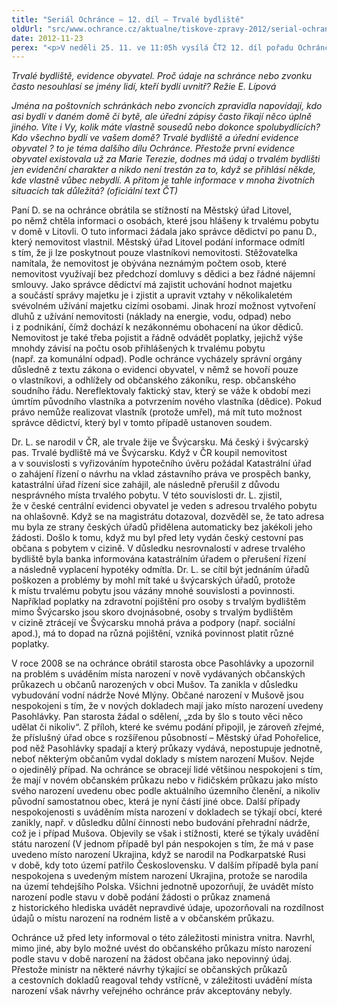 ```yaml
---
title: "Seriál Ochránce – 12. díl – Trvalé bydliště"
oldUrl: "src/www.ochrance.cz/aktualne/tiskove-zpravy-2012/serial-ochrance-12-dil-trvale-bydliste"
date: 2012-11-23
perex: "<p>V neděli 25. 11. ve 11:05h vysílá ČT2 12. díl pořadu Ochránce, tentokrát o trvalém bydlišti a evidenci obyvatel. Reprízu dílu uvidíte na ČT2 v úterý 27. 11. v 9:00h.</p>"
---
```


<!-- imported from the old website -->

<p><em>Trvalé bydliště, evidence obyvatel. Proč údaje na schránce nebo zvonku často nesouhlasí se jmény lidí, kteří bydlí uvnitř? Režie E. Lípová</em></p><p><em>Jména na poštovních schránkách nebo zvoncích zpravidla napovídají, kdo asi bydlí v daném domě či bytě, ale úřední zápisy často říkají něco úplně jiného. Víte i Vy, kolik máte vlastně sousedů nebo dokonce spolubydlících? Kdo všechno bydlí ve vašem domě? Trvalé bydliště a úřední evidence obyvatel ? to je téma dalšího dílu Ochránce. Přestože první evidence obyvatel existovala už za Marie Terezie, dodnes má údaj o trvalém bydlišti jen evidenční charakter a nikdo není trestán za to, když se přihlásí někde, kde vlastně vůbec nebydlí. A přitom je tahle informace v mnoha životních situacích tak důležitá? (oficiální text ČT)</em></p><p>Paní D. se na ochránce obrátila se stížností na Městský úřad Litovel, po němž chtěla informaci o osobách, které jsou hlášeny k trvalému pobytu v domě v Litovli. O tuto informaci žádala jako správce dědictví po panu D., který nemovitost vlastnil. Městský úřad Litovel podání informace odmítl s tím, že ji lze poskytnout pouze vlastníkovi nemovitosti. Stěžovatelka namítala, že nemovitost je obývána neznámým počtem osob, které nemovitost využívají bez předchozí domluvy s dědici a bez řádné nájemní smlouvy. Jako správce dědictví má zajistit uchování hodnot majetku a součástí správy majetku je i zjistit a upravit vztahy v několikaletém svévolném užívání majetku cizími osobami. Jinak hrozí možnost vytvoření dluhů z užívání nemovitosti (náklady na energie, vodu, odpad) nebo i z podnikání, čímž dochází k nezákonnému obohacení na úkor dědiců. Nemovitost je také třeba pojistit a řádně odvádět poplatky, jejichž výše mnohdy závisí na počtu osob přihlášených k trvalému pobytu (např. za komunální odpad). Podle ochránce vycházely správní orgány důsledně z textu zákona o evidenci obyvatel, v němž se hovoří pouze o vlastníkovi, a odhlížely od občanského zákoníku, resp. občanského soudního řádu. Nereflektovaly faktický stav, který se váže k období mezi úmrtím původního vlastníka a potvrzením nového vlastníka (dědice). Pokud právo nemůže realizovat vlastník (protože umřel), má mít tuto možnost správce dědictví, který byl v tomto případě ustanoven soudem.</p><p>Dr. L. se narodil v ČR, ale trvale žije ve Švýcarsku. Má český i švýcarský pas. Trvalé bydliště má ve Švýcarsku. Když v ČR koupil nemovitost a v souvislosti s vyřizováním hypotečního úvěru požádal Katastrální úřad o zahájení řízení o návrhu na vklad zástavního práva ve prospěch banky, katastrální úřad řízení sice zahájil, ale následně přerušil z důvodu nesprávného místa trvalého pobytu. V této souvislosti dr. L. zjistil, že v české centrální evidenci obyvatel je veden s adresou trvalého pobytu na ohlašovně. Když se na magistrátu dotazoval, dozvěděl se, že tato adresa mu byla ze strany českých úřadů přidělena automaticky bez jakékoli jeho žádosti. Došlo k tomu, když mu byl před lety vydán český cestovní pas občana s pobytem v cizině. V důsledku nesrovnalostí v adrese trvalého bydliště byla banka informována katastrálním úřadem o přerušení řízení a následně vyplacení hypotéky odmítla. Dr. L. se cítil být jednáním úřadů poškozen a problémy by mohl mít také u švýcarských úřadů, protože k místu trvalému pobytu jsou vázány mnohé souvislosti a povinnosti. Například poplatky na zdravotní pojištění pro osoby s trvalým bydlištěm mimo Švýcarsko jsou skoro dvojnásobné, osoby s trvalým bydlištěm v cizině ztrácejí ve Švýcarsku mnohá práva a podpory (např. sociální apod.), má to dopad na různá pojištění, vzniká povinnost platit různé poplatky.</p><p>V roce 2008 se na ochránce obrátil starosta obce Pasohlávky a upozornil na problém s uváděním místa narození v nově vydávaných občanských průkazech u občanů narozených v obci Mušov. Ta zanikla v důsledku vybudování vodní nádrže Nové Mlýny. Občané narození v Mušově jsou nespokojeni s tím, že v nových dokladech mají jako místo narození uvedeny Pasohlávky. Pan starosta žádal o sdělení, „zda by šlo s touto věci něco udělat či nikoliv“. Z příloh, které ke svému podání připojil, je zároveň zřejmé, že příslušný úřad obce s rozšířenou působností – Městský úřad Pohořelice, pod něž Pasohlávky spadají a který průkazy vydává, nepostupuje jednotně, neboť některým občanům vydal doklady s místem narození Mušov. Nejde o ojedinělý případ. Na ochránce se obracejí lidé většinou nespokojeni s tím, že mají v novém občanském průkazu nebo v řidičském průkazu jako místo svého narození uvedenu obec podle aktuálního územního členění, a nikoliv původní samostatnou obec, která je nyní částí jiné obce. Další případy nespokojenosti s uváděním místa narození v dokladech se týkají obcí, které zanikly, např. v důsledku důlní činnosti nebo budování přehradní nádrže, což je i případ Mušova. Objevily se však i stížnosti, které se týkaly uvádění státu narození (V jednom případě byl pán nespokojen s tím, že má v pase uvedeno místo narození Ukrajina, když se narodil na Podkarpatské Rusi v době, kdy toto území patřilo Československu. V dalším případě byla paní nespokojena s uvedeným místem narození Ukrajina, protože se narodila na území tehdejšího Polska. Všichni jednotně upozorňují, že uvádět místo narození podle stavu v době podání žádosti o průkaz znamená z historického hlediska uvádět nepravdivé údaje, upozorňovali na rozdílnost údajů o místu narození na rodném listě a v občanském průkazu.</p><p>Ochránce už před lety informoval o této záležitosti ministra vnitra. Navrhl, mimo jiné, aby bylo možné uvést do občanského průkazu místo narození podle stavu v době narození na žádost občana jako nepovinný údaj. Přestože ministr na některé návrhy týkající se občanských průkazů a cestovních dokladů reagoval tehdy vstřícně, v záležitosti uvádění místa narození však návrhy veřejného ochránce práv akceptovány nebyly.</p>
